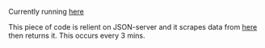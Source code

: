 Currently running [here](https://saurapi.devprio.repl.co/players)

This piece of code is relient on JSON-server and it scrapes data from [here](https://www.game-state.com/193.70.80.143:22003/) then returns it. This occurs every 3 mins.
